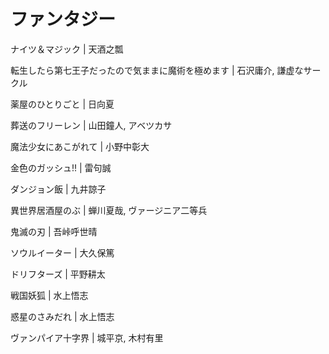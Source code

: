 # ファンタジー

ナイツ＆マジック | 天酒之瓢

転生したら第七王子だったので気ままに魔術を極めます | 石沢庸介, 謙虚なサークル

薬屋のひとりごと | 日向夏

葬送のフリーレン | 山田鐘人, アベツカサ

魔法少女にあこがれて | 小野中彰大

金色のガッシュ!! | 雷句誠

ダンジョン飯 | 九井諒子

異世界居酒屋のぶ | 蝉川夏哉, ヴァージニア二等兵

鬼滅の刃 | 吾峠呼世晴

ソウルイーター | 大久保篤

ドリフターズ | 平野耕太

戦国妖狐 | 水上悟志

惑星のさみだれ | 水上悟志

ヴァンパイア十字界 | 城平京, 木村有里
